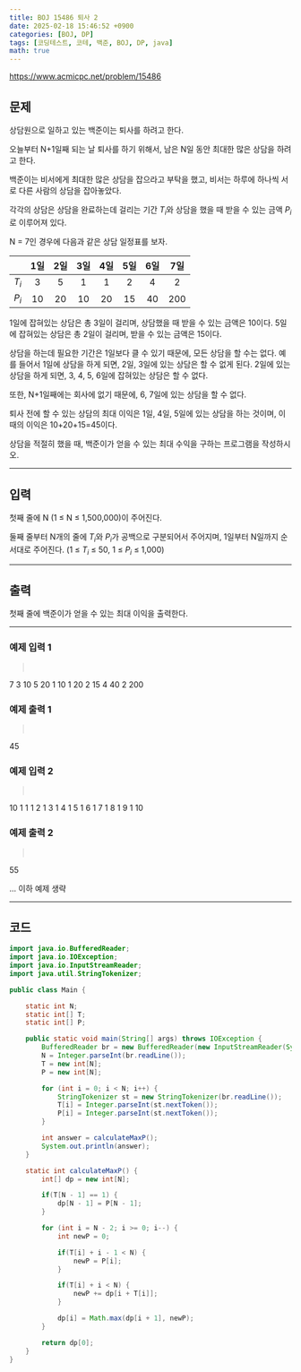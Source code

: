```yaml
---
title: BOJ 15486 퇴사 2
date: 2025-02-18 15:46:52 +0900
categories: [BOJ, DP]
tags: [코딩테스트, 코테, 백준, BOJ, DP, java]
math: true
---
```


<https://www.acmicpc.net/problem/15486>

## 문제
상담원으로 일하고 있는 백준이는 퇴사를 하려고 한다.

오늘부터 N+1일째 되는 날 퇴사를 하기 위해서, 남은 N일 동안 최대한 많은 상담을 하려고 한다.

백준이는 비서에게 최대한 많은 상담을 잡으라고 부탁을 했고, 비서는 하루에 하나씩 서로 다른 사람의 상담을 잡아놓았다.

각각의 상담은 상담을 완료하는데 걸리는 기간 $T_i$와 상담을 했을 때 받을 수 있는 금액 $P_i$로 이루어져 있다.

N = 7인 경우에 다음과 같은 상담 일정표를 보자.

|       |  1일  |  2일  |  3일  |  4일  |  5일  |  6일  |  7일  |
| :---: | :---: | :---: | :---: | :---: | :---: | :---: | :---: |
| $T_i$ |   3   |   5   |   1   |   1   |   2   |   4   |   2   |
| $P_i$ |  10   |  20   |  10   |  20   |  15   |  40   |  200  |

1일에 잡혀있는 상담은 총 3일이 걸리며, 상담했을 때 받을 수 있는 금액은 10이다. 5일에 잡혀있는 상담은 총 2일이 걸리며, 받을 수 있는 금액은 15이다.

상담을 하는데 필요한 기간은 1일보다 클 수 있기 때문에, 모든 상담을 할 수는 없다. 예를 들어서 1일에 상담을 하게 되면, 2일, 3일에 있는 상담은 할 수 없게 된다. 2일에 있는 상담을 하게 되면, 3, 4, 5, 6일에 잡혀있는 상담은 할 수 없다.

또한, N+1일째에는 회사에 없기 때문에, 6, 7일에 있는 상담을 할 수 없다.

퇴사 전에 할 수 있는 상담의 최대 이익은 1일, 4일, 5일에 있는 상담을 하는 것이며, 이때의 이익은 10+20+15=45이다.

상담을 적절히 했을 때, 백준이가 얻을 수 있는 최대 수익을 구하는 프로그램을 작성하시오.

---
## 입력
첫째 줄에 N (1 ≤ N ≤ 1,500,000)이 주어진다.

둘째 줄부터 N개의 줄에 $T_i$와 $P_i$가 공백으로 구분되어서 주어지며, 1일부터 N일까지 순서대로 주어진다. (1 ≤ $T_i$ ≤ 50, 1 ≤ $P_i$ ≤ 1,000)

---
## 출력
첫째 줄에 백준이가 얻을 수 있는 최대 이익을 출력한다.

---
### 예제 입력 1
> <pre>
7
3 10
5 20
1 10
1 20
2 15
4 40
2 200
> </pre>

### 예제 출력 1
> <pre>
45
> </pre>

### 예제 입력 2
> <pre>
10
1 1
1 2
1 3
1 4
1 5
1 6
1 7
1 8
1 9
1 10
> </pre>

### 예제 출력 2
> <pre>
55
> </pre>

... 이하 예제 생략

---
## 코드

```java
import java.io.BufferedReader;
import java.io.IOException;
import java.io.InputStreamReader;
import java.util.StringTokenizer;

public class Main {

    static int N;
    static int[] T;
    static int[] P;

    public static void main(String[] args) throws IOException {
        BufferedReader br = new BufferedReader(new InputStreamReader(System.in));
        N = Integer.parseInt(br.readLine());
        T = new int[N];
        P = new int[N];

        for (int i = 0; i < N; i++) {
            StringTokenizer st = new StringTokenizer(br.readLine());
            T[i] = Integer.parseInt(st.nextToken());
            P[i] = Integer.parseInt(st.nextToken());
        }

        int answer = calculateMaxP();
        System.out.println(answer);
    }

    static int calculateMaxP() {
        int[] dp = new int[N];

        if(T[N - 1] == 1) {
            dp[N - 1] = P[N - 1];
        }

        for (int i = N - 2; i >= 0; i--) {
            int newP = 0;

            if(T[i] + i - 1 < N) {
                newP = P[i];
            }

            if(T[i] + i < N) {
                newP += dp[i + T[i]];
            }

            dp[i] = Math.max(dp[i + 1], newP);
        }

        return dp[0];
    }
}
```
